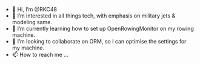 - 👋 Hi, I’m @RKC48
- 👀 I’m interested in all things tech, with emphasis on military jets & modeling same.
- 🌱 I’m currently learning how to set up OpenRowingMonitor on my rowing machine.
- 💞️ I’m looking to collaborate on ORM, so I can optimise the settings for my machine.
- 📫 How to reach me ...

<!---
RKC48/RKC48 is a ✨ special ✨ repository because its `README.md` (this file) appears on your GitHub profile.
You can click the Preview link to take a look at your changes.
--->

